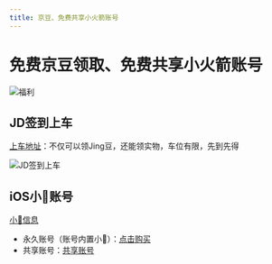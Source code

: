 ```yaml
---
title: 京豆、免费共享小火箭账号
---
```


# 免费京豆领取、免费共享小火箭账号

![福利](https://usacdn.wangdu.site/file/blog-cdn/WP-CDN-02/2022/202207191528247.webp)

## JD签到上车

[上车地址](https://bw.wangdu.site:5282/)：不仅可以领Jing豆，还能领实物，车位有限，先到先得

![JD签到上车](https://usacdn.wangdu.site/file/blog-cdn/WP-CDN-02/2022/202207191449508.webp)

## iOS小🚀账号

[小🚀信息](https://apps.apple.com/us/app/shadowrocket/id932747118)

- 永久账号（账号内置小🚀）：[点击购买](https://fk.wwkejishe.top/buy/6)
- 共享账号：[共享账号](https://github.com/dongyubin/Free-AppleId-Serve)
